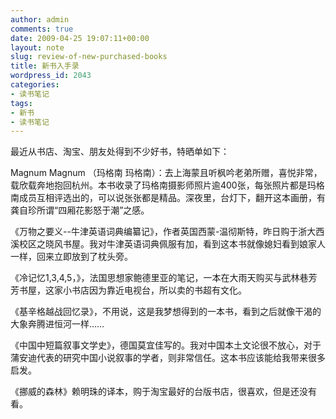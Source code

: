 ```yaml
---
author: admin
comments: true
date: 2009-04-25 19:07:11+00:00
layout: note
slug: review-of-new-purchased-books
title: 新书入手录
wordpress_id: 2043
categories:
- 读书笔记
tags:
- 新书
- 读书笔记
---
```


最近从书店、淘宝、朋友处得到不少好书，特晒单如下：

Magnum Magnum （玛格南 玛格南）：去上海蒙且听枫吟老弟所赠，喜悦非常，载欣载奔地抱回杭州。本书收录了玛格南摄影师照片逾400张，每张照片都是玛格南成员互相评选出的，可以说张张都是精品。深夜里，台灯下，翻开这本画册，有龚自珍所谓“四厢花影怒于潮”之感。

《万物之要义--牛津英语词典编纂记》，作者英国西蒙-温彻斯特，昨日购于浙大西溪校区之晓风书屋。我对牛津英语词典佩服有加，看到这本书就像媳妇看到娘家人一样，回来立即放到了枕头旁。

《冷记忆1,3,4,5，》，法国思想家鲍德里亚的笔记，一本在大雨天购买与武林巷芳芳书屋，这家小书店因为靠近电视台，所以卖的书超有文化。

《基辛格越战回忆录》，不用说，这是我梦想得到的一本书，看到之后就像干渴的大象奔腾进恒河一样……

《中国中短篇叙事文学史》，德国莫宜佳写的。我对中国本土文论很不放心，对于蒲安迪代表的研究中国小说叙事的学者，则非常信任。这本书应该能给我带来很多启发。

《挪威的森林》赖明珠的译本，购于淘宝最好的台版书店，很喜欢，但是还没有看。
